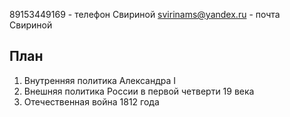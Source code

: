 89153449169 - телефон Свириной
svirinams@yandex.ru - почта Свириной

## План
1. Внутренняя политика Александра I
2. Внешняя политика России в первой четверти 19 века
3. Отечественная война 1812 года
## 